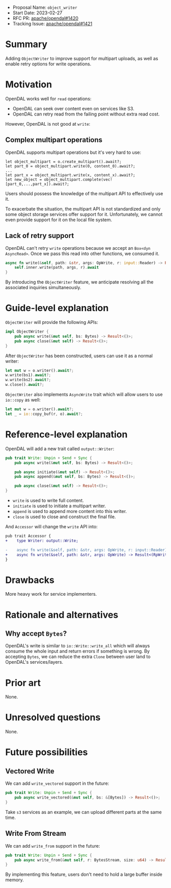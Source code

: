 - Proposal Name: `object_writer`
- Start Date: 2023-02-27
- RFC PR: [apache/opendal#1420](https://github.com/apache/opendal/pull/1420)
- Tracking Issue: [apache/opendal#1421](https://github.com/apache/opendal/issues/1421)

# Summary

Adding `ObjectWriter` to improve support for multipart uploads, as well as enable retry options for write operations.

# Motivation

OpenDAL works well for `read` operations:

- OpenDAL can seek over content even on services like S3.
- OpenDAL can retry read from the failing point without extra read cost.

However, OpenDAL is not good at `write`:

## Complex multipart operations

OpenDAL supports multipart operations but it's very hard to use:

```ignore
let object_multipart = o.create_multipart().await?;
let part_0 = object_multipart.write(0, content_0).await?;
...
let part_x = object_multipart.write(x, content_x).await?;
let new_object = object_multipart.complete(vec![part_0,...,part_x]).await?;
```

Users should possess the knowledge of the multipart API to effectively use it.

To exacerbate the situation, the multipart API is not standardized and only some object storage services offer support for it. Unfortunately, we cannot even provide support for it on the local file system.

## Lack of retry support

OpenDAL can't retry `write` operations because we accept an `Box<dyn AsyncRead>`. Once we pass this read into other functions, we consumed it.

```rust
async fn write(&self, path: &str, args: OpWrite, r: input::Reader) -> Result<RpWrite> {
    self.inner.write(path, args, r).await
}
```

By introducing the `ObjectWriter` feature, we anticipate resolving all the associated inquiries simultaneously.

# Guide-level explanation

`ObjectWriter` will provide the following APIs:

```rust
impl ObjectWriter {
    pub async write(&mut self, bs: Bytes) -> Result<()>;
    pub async close(&mut self) -> Result<()>;
}
```

After `ObjectWriter` has been constructed, users can use it as a normal writer:

```rust
let mut w = o.writer().await?;
w.write(bs1).await?;
w.write(bs2).await?;
w.close().await?;
```

`ObjectWriter` also implements `AsyncWrite` trait which will allow users to use `io::copy` as well:

```rust
let mut w = o.writer().await?;
let _ = io::copy_buf(r, o).await?;
```

# Reference-level explanation

OpenDAL will add a new trait called `output::Writer`:

```rust
pub trait Write: Unpin + Send + Sync {
    pub async write(&mut self, bs: Bytes) -> Result<()>;

    pub async initiate(&mut self) -> Result<()>;
    pub async append(&mut self, bs: Bytes) -> Result<()>;

    pub async close(&mut self) -> Result<()>;
}
```

- `write` is used to write full content.
- `initiate` is used to initiate a multipart writer.
- `append` is used to append more content into this writer.
- `close` is used to close and construct the final file.

And `Accessor` will change the `write` API into:

```diff
pub trait Accessor {
+    type Writer: output::Write;

-    async fn write(&self, path: &str, args: OpWrite, r: input::Reader) -> Result<RpWrite>;
+    async fn write(&self, path: &str, args: OpWrite) -> Result<(RpWrite, Self::Writer)>
}
```

# Drawbacks

More heavy work for service implementers.

# Rationale and alternatives

## Why accept `Bytes`?

OpenDAL's write is similar to `io::Write::write_all` which will always consume the whole input and return errors if something is wrong. By accepting `Bytes`, we can reduce the extra `Clone` between user land to OpenDAL's services/layers.

# Prior art

None.

# Unresolved questions

None.

# Future possibilities

## Vectored Write

We can add `write_vectored` support in the future:

```rust
pub trait Write: Unpin + Send + Sync {
    pub async write_vectored(&mut self, bs: &[Bytes]) -> Result<()>;
}
```

Take `s3` services as an example, we can upload different parts at the same time.

## Write From Stream

We can add `write_from` support in the future:

```rust
pub trait Write: Unpin + Send + Sync {
    pub async write_from(&mut self, r: BytesStream, size: u64) -> Result<()>;
}
```

By implementing this feature, users don't need to hold a large buffer inside memory.
